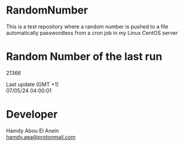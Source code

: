 # RandomNumber    
This is a test repository where a random number is pushed to a file automatically passwordless from a cron job in my Linux CentOS server    
# Random Number of the last run   
21366
      
Last update (GMT +1)    
07/05/24 04:00:01
# Developer    
Hamdy Abou El Anein   
hamdy.aea@protonmail.com
